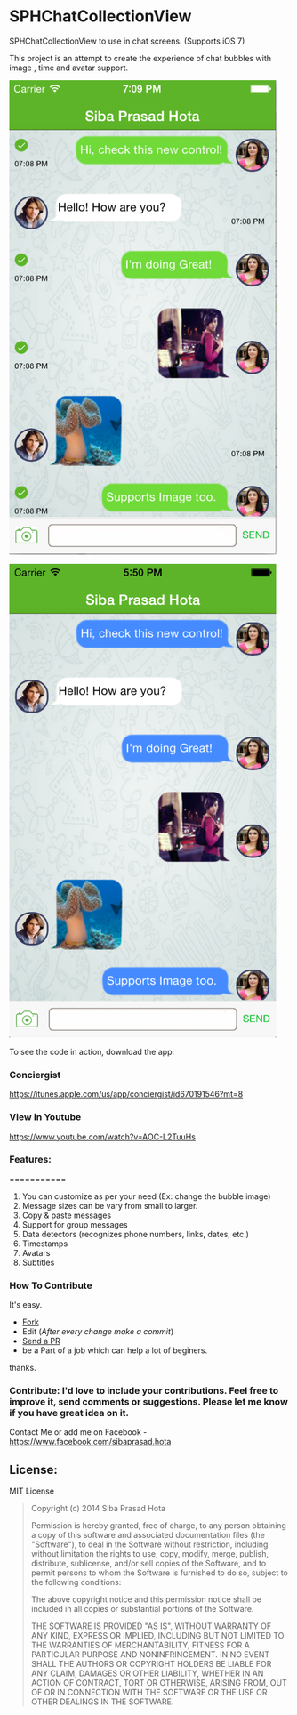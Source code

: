 SPHChatCollectionView
=====================

SPHChatCollectionView to use in chat screens. (Supports iOS 7)


This project is an attempt to create the experience of chat bubbles with image , time and avatar support.

![Screenshot](/WithTime.png)

![Screenshot2](/Bluebubble.png) 	

To see the code in action, download the app:

### Conciergist
https://itunes.apple.com/us/app/conciergist/id670191546?mt=8

### View in Youtube 

https://www.youtube.com/watch?v=AOC-L2TuuHs

### Features:
===========
1. You can customize as per your need (Ex: change the bubble image)
2. Message sizes can be vary from small to larger.
3. Copy & paste messages
4. Support for group messages
5. Data detectors (recognizes phone numbers, links, dates, etc.)
6. Timestamps
7. Avatars
8. Subtitles

### How To Contribute
It's easy.
- [Fork](https://help.github.com/articles/fork-a-repo)
- Edit (*After every change make a commit*)
- [Send a PR](https://help.github.com/articles/using-pull-requests  )
- be a Part of a job which can help a lot of beginers.

thanks.

### Contribute: I'd love to include your contributions. Feel free to improve it, send comments or suggestions. Please let me know if you have great idea on it.
Contact Me or add me on Facebook - https://www.facebook.com/sibaprasad.hota

License:
--------
MIT License

> Copyright (c) 2014 Siba Prasad Hota
> 
> Permission is hereby granted, free of charge, to any person obtaining 
>a copy of this software and associated documentation files (the  
>"Software"), to deal in the Software without restriction, including 
>without limitation the rights to use, copy, modify, merge, publish, 
>distribute, sublicense, and/or sell copies of the Software, and to 
>permit persons to whom the Software is furnished to do so, subject to  
>the following conditions:
> 
> The above copyright notice and this permission notice shall be 
>included in all copies or substantial portions of the Software.
> 
> THE SOFTWARE IS PROVIDED "AS IS", WITHOUT WARRANTY OF ANY KIND, 
>EXPRESS OR IMPLIED, INCLUDING BUT NOT LIMITED TO THE WARRANTIES OF 
>MERCHANTABILITY, FITNESS FOR A PARTICULAR PURPOSE AND NONINFRINGEMENT. 
>IN NO EVENT SHALL THE AUTHORS OR COPYRIGHT HOLDERS BE LIABLE FOR ANY 
>CLAIM, DAMAGES OR OTHER LIABILITY, WHETHER IN AN ACTION OF CONTRACT, 
>TORT OR OTHERWISE, ARISING FROM, OUT OF OR IN CONNECTION WITH THE 
>SOFTWARE OR THE USE OR OTHER DEALINGS IN THE SOFTWARE.
